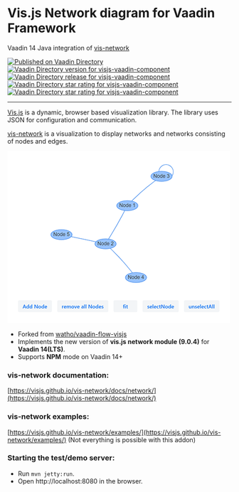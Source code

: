 # Vis.js Network diagram for Vaadin Framework

Vaadin 14 Java integration of [vis-network](https://github.com/visjs/vis-network)

[![Published on Vaadin Directory](https://img.shields.io/vaadin-directory/status/vis-network-vaadin)](https://vaadin.com/directory/component/vis-network-vaadin)
[![Vaadin Directory version for visjs-vaadin-component](http://img.shields.io/vaadin-directory/version/vis-network-vaadin)](https://vaadin.com/directory/component/vis-network-vaadin)
[![Vaadin Directory release for visjs-vaadin-component](http://img.shields.io/vaadin-directory/release-date/vis-network-vaadin)](https://vaadin.com/directory/component/vis-network-vaadin)
[![Vaadin Directory star rating for visjs-vaadin-component](http://img.shields.io/vaadin-directory/star/vis-network-vaadin)](https://vaadin.com/directory/component/vis-network-vaadin)
[![Vaadin Directory star rating for visjs-vaadin-component](http://img.shields.io/vaadin-directory/rating-count/vis-network-vaadin)](https://vaadin.com/directory/component/vis-network-vaadin)

---
[Vis.js](http://visjs.org) is a dynamic, browser based visualization library. The library uses JSON for configuration and communication.

[vis-network](https://github.com/visjs/vis-network) is a visualization to display networks and networks consisting of nodes and edges.

![example](doc/simpleexample.png)

- Forked from [watho/vaadin-flow-visjs](https://github.com/watho/vaadin-flow-visjs)
- Implements the new version of **vis.js network module (9.0.4)** for **Vaadin 14(LTS)**.
- Supports **NPM** mode on Vaadin 14+
  
### vis-network documentation:
[https://visjs.github.io/vis-network/docs/network/](https://visjs.github.io/vis-network/docs/network/)
### vis-network examples:
[https://visjs.github.io/vis-network/examples/](https://visjs.github.io/vis-network/examples/) 
(Not everything is possible with this addon)

### Starting the test/demo server:
- Run `mvn jetty:run`.
- Open http://localhost:8080 in the browser.

